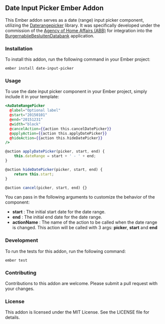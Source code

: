 ## Date Input Picker Ember Addon

This Ember addon serves as a date (range) input picker component, utilizing the [Daterangepicker](https://www.daterangepicker.com/) library. It was specifically developed under the commission of the [Agency of Home Affairs (ABB)](https://www.vlaanderen.be/agentschap-binnenlands-bestuur) for integration into the [BurgernabijeBesluitenDatabank](https://burgernabije-besluitendatabank-dev.s.redhost.be/) application.

### Installation

To install this addon, run the following command in your Ember project:

`ember install date-input-picker`

### Usage

To use the date input picker component in your Ember project, simply include it in your template:

```hbs
<AuDateRangePicker
  @label="Optional label"
  @start="20150101"
  @end="20151231"
  @width="block"
  @cancelAction={{action this.cancelDatePicker}}
  @applyAction={{action this.applyDatePicker}}
  @hideAction={{action this.hideDatePicker}}
/>
```

```js
@action applyDatePicker(picker, start, end) {
    this.dateRange = start + ' - ' + end;
}

@action hideDatePicker(picker, start, end) {
    return this.start;
}

@action cancel(picker, start, end) {}
```

You can pass in the following arguments to customize the behavior of the component:

- **start** : The initial start date for the date range.
- **end** : The initial end date for the date range.
- **actionName** : The name of the action to be called when the date range is changed. This action will be called with 3 args: **picker**, **start** and **end**

### Development

To run the tests for this addon, run the following command:

`ember test`

### Contributing

Contributions to this addon are welcome. Please submit a pull request with your changes.

### License

This addon is licensed under the MIT License. See the LICENSE file for details.

